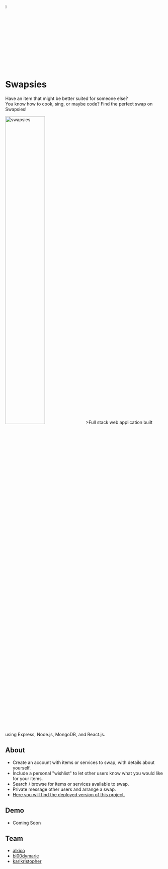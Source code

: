 <img src="https://res.cloudinary.com/karlkris/image/upload/v1590072369/github/icon_swap_nr3ojh.png" alt="swapsies" width="5%"  />

# Swapsies

Have an item that might be better suited for someone else? <br />
You know how to cook, sing, or maybe code? Find the perfect swap on Swapsies!

<img src="https://images.unsplash.com/photo-1579208575657-c595a05383b7?ixlib=rb-1.2.1&ixid=eyJhcHBfaWQiOjEyMDd9&auto=format&fit=crop&w=1350&q=80" alt="swapsies" width="50%"  />
>Full stack web application built using Express, Node.js, MongoDB, and React.js.


## About
- Create an account with items or services to swap, with details about yourself.
- Include a personal "wishlist" to let other users know what you would like for your items.
- Search / browse for items or services available to swap.
- Private message other users and arrange a swap.
- [Here you will find the deployed version of this project.](https://swapsies-berlin.herokuapp.com/)


## Demo
- Coming Soon

## Team
- [alkico](https://github.com/alkico)
- [bl00dymarie](https://github.com/orgs/mok-trial/people/bl00dymarie/)
- [karlkristopher](https://github.com/orgs/mok-trial/people/karlkristopher/)




